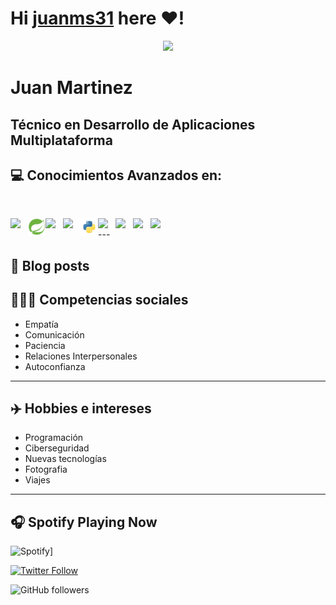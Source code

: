 # Hi [juanms31][website] here ❤️!

[<center><img src="https://media4.giphy.com/media/fwbZnTftCXVocKzfxR/giphy.gif?cid=ecf05e47zjajny8xddsfmi81149lf9bk0xy8ml4yun6z8cfn&rid=giphy.gif&ct=g"></center>](juanms31.github.io)

# **Juan Martinez**
## Técnico en Desarrollo de Aplicaciones Multiplataforma

## 💻 Conocimientos Avanzados en:

<!-- Iconos -->
</br>

[<img align="left" width="28px" src="https://cdn-icons-png.flaticon.com/128/226/226777.png"/>
<img align="left"  width="28px" src="https://raw.githubusercontent.com/github/explore/80688e429a7d4ef2fca1e82350fe8e3517d3494d/topics/spring-boot/spring-boot.png"/>
<img align="left" width="28px" src="https://cdn.icon-icons.com/icons2/2107/PNG/512/file_type_maven_icon_130397.png"/>
<img align="left" width="28px" src="https://cdn.icon-icons.com/icons2/1381/PNG/512/mysqlworkbench_93532.png"/>
<img align="left" width="28px" src="https://raw.githubusercontent.com/github/explore/80688e429a7d4ef2fca1e82350fe8e3517d3494d/topics/python/python.png"/>
<img align="left" width="28px" src="https://cdn.icon-icons.com/icons2/46/PNG/128/linux_penguin_animal_9362.png"/>
<img align="left" width="28px" src="https://img.icons8.com/color/344/kali-linux.png"/>
<img align="left" width="28px" src="https://img.icons8.com/color/344/intellij-idea.png"/>
<img align="left" width="28px" src="https://img.icons8.com/officel/344/java-eclipse.png"/>]()

</br>
---

## 📖 Blog posts
<!-- BLOG-POST-LIST:START -->

<!-- BLOG-POST-LIST:END -->
## 🧑‍🤝‍🧑  Competencias sociales

- Empatía
- Comunicación
- Paciencia
- Relaciones Interpersonales
- Autoconfianza
---

## ✈️ Hobbies e intereses
- Programación
- Ciberseguridad
- Nuevas tecnologías
- Fotografia
- Viajes
---

## 🎧 Spotify Playing Now
![Spotify](https://spotify-now-playing-2ufjo3ymh-juanms31.vercel.app)]

<!-- Social -->
[![Twitter Follow](https://img.shields.io/twitter/follow/juannmmss?color=%231DA1F2&logo=twitter&style=for-the-badge)]((https://twitter.com/juannmmss))

![GitHub followers](https://img.shields.io/github/followers/juanms31?style=social)
<!-- LINKS -->
[website]: http://juanms31.github.io/
